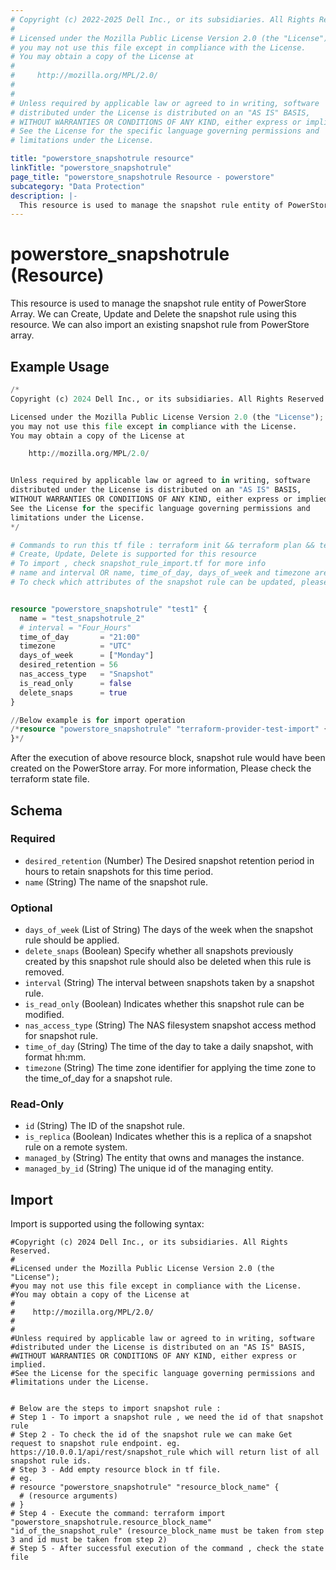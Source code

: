 ```yaml
---
# Copyright (c) 2022-2025 Dell Inc., or its subsidiaries. All Rights Reserved.
# 
# Licensed under the Mozilla Public License Version 2.0 (the "License");
# you may not use this file except in compliance with the License.
# You may obtain a copy of the License at
# 
#     http://mozilla.org/MPL/2.0/
# 
# 
# Unless required by applicable law or agreed to in writing, software
# distributed under the License is distributed on an "AS IS" BASIS,
# WITHOUT WARRANTIES OR CONDITIONS OF ANY KIND, either express or implied.
# See the License for the specific language governing permissions and
# limitations under the License.

title: "powerstore_snapshotrule resource"
linkTitle: "powerstore_snapshotrule"
page_title: "powerstore_snapshotrule Resource - powerstore"
subcategory: "Data Protection"
description: |-
  This resource is used to manage the snapshot rule entity of PowerStore Array. We can Create, Update and Delete the snapshot rule using this resource. We can also import an existing snapshot rule from PowerStore array.
---
```


# powerstore_snapshotrule (Resource)

This resource is used to manage the snapshot rule entity of PowerStore Array. We can Create, Update and Delete the snapshot rule using this resource. We can also import an existing snapshot rule from PowerStore array.

## Example Usage

```terraform
/*
Copyright (c) 2024 Dell Inc., or its subsidiaries. All Rights Reserved.

Licensed under the Mozilla Public License Version 2.0 (the "License");
you may not use this file except in compliance with the License.
You may obtain a copy of the License at

    http://mozilla.org/MPL/2.0/


Unless required by applicable law or agreed to in writing, software
distributed under the License is distributed on an "AS IS" BASIS,
WITHOUT WARRANTIES OR CONDITIONS OF ANY KIND, either express or implied.
See the License for the specific language governing permissions and
limitations under the License.
*/

# Commands to run this tf file : terraform init && terraform plan && terraform apply
# Create, Update, Delete is supported for this resource
# To import , check snapshot_rule_import.tf for more info
# name and interval OR name, time_of_day, days_of_week and timezone are required attributes to create and update
# To check which attributes of the snapshot rule can be updated, please refer Product Guide in the documentation


resource "powerstore_snapshotrule" "test1" {
  name = "test_snapshotrule_2"
  # interval = "Four_Hours"
  time_of_day       = "21:00"
  timezone          = "UTC"
  days_of_week      = ["Monday"]
  desired_retention = 56
  nas_access_type   = "Snapshot"
  is_read_only      = false
  delete_snaps      = true
}

//Below example is for import operation
/*resource "powerstore_snapshotrule" "terraform-provider-test-import" {
}*/
```

After the execution of above resource block, snapshot rule would have been created on the PowerStore array. For more information, Please check the terraform state file.

<!-- schema generated by tfplugindocs -->
## Schema

### Required

- `desired_retention` (Number) The Desired snapshot retention period in hours to retain snapshots for this time period.
- `name` (String) The name of the snapshot rule.

### Optional

- `days_of_week` (List of String) The days of the week when the snapshot rule should be applied.
- `delete_snaps` (Boolean) Specify whether all snapshots previously created by this snapshot rule should also be deleted when this rule is removed.
- `interval` (String) The interval between snapshots taken by a snapshot rule.
- `is_read_only` (Boolean) Indicates whether this snapshot rule can be modified.
- `nas_access_type` (String) The NAS filesystem snapshot access method for snapshot rule.
- `time_of_day` (String) The time of the day to take a daily snapshot, with format hh:mm.
- `timezone` (String) The time zone identifier for applying the time zone to the time_of_day for a snapshot rule.

### Read-Only

- `id` (String) The ID of the snapshot rule.
- `is_replica` (Boolean) Indicates whether this is a replica of a snapshot rule on a remote system.
- `managed_by` (String) The entity that owns and manages the instance.
- `managed_by_id` (String) The unique id of the managing entity.

## Import

Import is supported using the following syntax:

```shell
#Copyright (c) 2024 Dell Inc., or its subsidiaries. All Rights Reserved.
#
#Licensed under the Mozilla Public License Version 2.0 (the "License");
#you may not use this file except in compliance with the License.
#You may obtain a copy of the License at
#
#    http://mozilla.org/MPL/2.0/
#
#
#Unless required by applicable law or agreed to in writing, software
#distributed under the License is distributed on an "AS IS" BASIS,
#WITHOUT WARRANTIES OR CONDITIONS OF ANY KIND, either express or implied.
#See the License for the specific language governing permissions and
#limitations under the License.


# Below are the steps to import snapshot rule :
# Step 1 - To import a snapshot rule , we need the id of that snapshot rule 
# Step 2 - To check the id of the snapshot rule we can make Get request to snapshot rule endpoint. eg. https://10.0.0.1/api/rest/snapshot_rule which will return list of all snapshot rule ids.
# Step 3 - Add empty resource block in tf file. 
# eg. 
# resource "powerstore_snapshotrule" "resource_block_name" {
  # (resource arguments)
# }
# Step 4 - Execute the command: terraform import "powerstore_snapshotrule.resource_block_name" "id_of_the_snapshot_rule" (resource_block_name must be taken from step 3 and id must be taken from step 2)
# Step 5 - After successful execution of the command , check the state file
```
